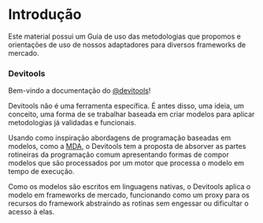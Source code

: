 # Introdução

Este material possui um Guia de uso das metodologias que propomos e orientações de uso de nossos adaptadores para 
diversos frameworks de mercado.

### Devitools

Bem-vindo a documentação do [@devitools](https://github.com/devitools)!

Devitools não é uma ferramenta específica. É antes disso, uma ideia, um conceito, uma forma de se trabalhar baseada em 
criar modelos para aplicar metodologias já validadas e funcionais.

Usando como inspiração abordagens de programação baseadas em modelos, como a [MDA](https://www.omg.org/mda), o 
Devitools tem a proposta de absorver as partes rotineiras da programação comum apresentando formas de compor modelos 
que são processados por um motor que processa o modelo em tempo de execução.

Como os modelos são escritos em linguagens nativas, o Devitools aplica o modelo em frameworks de mercado, funcionando
como um proxy para os recursos do framework abstraindo as rotinas sem engessar ou dificultar o acesso à elas.
